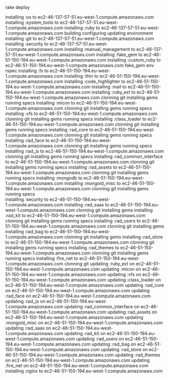 rake deploy

installing :os to ec2-46-137-57-51.eu-west-1.compute.amazonaws.com
installing :system_tools to ec2-46-137-57-51.eu-west-1.compute.amazonaws.com
installing :ruby to ec2-46-137-57-51.eu-west-1.compute.amazonaws.com
  building
  configuring
  updating environment
installing :git to ec2-46-137-57-51.eu-west-1.compute.amazonaws.com
installing :security to ec2-46-137-57-51.eu-west-1.compute.amazonaws.com
installing :manual_management to ec2-46-137-57-51.eu-west-1.compute.amazonaws.com
installing :fake_gem to ec2-46-51-150-194.eu-west-1.compute.amazonaws.com
installing :custom_ruby to ec2-46-51-150-194.eu-west-1.compute.amazonaws.com
  fake_gem env
  rspec
installing :fs to ec2-46-51-150-194.eu-west-1.compute.amazonaws.com
installing :thin to ec2-46-51-150-194.eu-west-1.compute.amazonaws.com
installing :code_highlighter to ec2-46-51-150-194.eu-west-1.compute.amazonaws.com
installing :mail to ec2-46-51-150-194.eu-west-1.compute.amazonaws.com
installing :ruby_ext to ec2-46-51-150-194.eu-west-1.compute.amazonaws.com
  clonning git
  installing gems
  running specs
installing :micon to ec2-46-51-150-194.eu-west-1.compute.amazonaws.com
  clonning git
  installing gems
  running specs
installing :vfs to ec2-46-51-150-194.eu-west-1.compute.amazonaws.com
  clonning git
  installing gems
  running specs
installing :class_loader to ec2-46-51-150-194.eu-west-1.compute.amazonaws.com
  clonning git
  installing gems
  running specs
installing :rad_core to ec2-46-51-150-194.eu-west-1.compute.amazonaws.com
  clonning git
  installing gems
  running specs
installing :rad_face to ec2-46-51-150-194.eu-west-1.compute.amazonaws.com
  clonning git
  installing gems
  running specs
installing :rad_js to ec2-46-51-150-194.eu-west-1.compute.amazonaws.com
  clonning git
  installing gems
  running specs
installing :rad_common_interface to ec2-46-51-150-194.eu-west-1.compute.amazonaws.com
  clonning git
  installing gems
  running specs
installing :rad_assets to ec2-46-51-150-194.eu-west-1.compute.amazonaws.com
  clonning git
  installing gems
  running specs
installing :mongodb to ec2-46-51-150-194.eu-west-1.compute.amazonaws.com
installing :mongoid_misc to ec2-46-51-150-194.eu-west-1.compute.amazonaws.com
  clonning git
  installing gems
  running specs  
installing :security to ec2-46-51-150-194.eu-west-1.compute.amazonaws.com
installing :rad_saas to ec2-46-51-150-194.eu-west-1.compute.amazonaws.com
  clonning git
  installing gems
installing :rad_kit to ec2-46-51-150-194.eu-west-1.compute.amazonaws.com
  clonning git
  installing gems
  running specs
installing :rad_users to ec2-46-51-150-194.eu-west-1.compute.amazonaws.com
  clonning git
  installing gems
installing :rad_bag to ec2-46-51-150-194.eu-west-1.compute.amazonaws.com
  clonning git
  installing gems
installing :rad_store to ec2-46-51-150-194.eu-west-1.compute.amazonaws.com
  clonning git
  installing gems
  running specs
installing :rad_themes to ec2-46-51-150-194.eu-west-1.compute.amazonaws.com
  clonning git
  installing gems
  running specs
installing :fire_net to ec2-46-51-150-194.eu-west-1.compute.amazonaws.com
  clonning git
updating :ruby_ext on ec2-46-51-150-194.eu-west-1.compute.amazonaws.com
updating :micon on ec2-46-51-150-194.eu-west-1.compute.amazonaws.com
updating :vfs on ec2-46-51-150-194.eu-west-1.compute.amazonaws.com
updating :class_loader on ec2-46-51-150-194.eu-west-1.compute.amazonaws.com
updating :rad_core on ec2-46-51-150-194.eu-west-1.compute.amazonaws.com
updating :rad_face on ec2-46-51-150-194.eu-west-1.compute.amazonaws.com
updating :rad_js on ec2-46-51-150-194.eu-west-1.compute.amazonaws.com
updating :rad_common_interface on ec2-46-51-150-194.eu-west-1.compute.amazonaws.com
updating :rad_assets on ec2-46-51-150-194.eu-west-1.compute.amazonaws.com
updating :mongoid_misc on ec2-46-51-150-194.eu-west-1.compute.amazonaws.com
updating :rad_saas on ec2-46-51-150-194.eu-west-1.compute.amazonaws.com
updating :rad_kit on ec2-46-51-150-194.eu-west-1.compute.amazonaws.com
updating :rad_users on ec2-46-51-150-194.eu-west-1.compute.amazonaws.com
updating :rad_bag on ec2-46-51-150-194.eu-west-1.compute.amazonaws.com
updating :rad_store on ec2-46-51-150-194.eu-west-1.compute.amazonaws.com
updating :rad_themes on ec2-46-51-150-194.eu-west-1.compute.amazonaws.com
updating :fire_net on ec2-46-51-150-194.eu-west-1.compute.amazonaws.com
installing :nginx to ec2-46-51-150-194.eu-west-1.compute.amazonaws.com